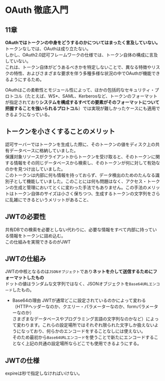 # OAuth 徹底入門


## 11章

**OAuthではトークンの中身をどうするのかについてはまったく言及していない。**
トークンなしでは、OAuthは成り立たない。  
しかし、OAuth2.0認可フレームワークの仕様では、トークン自体の構成に言及していない。  
これは、トークン自体がどうあるべきかを特定しないことで、異なる特徴やリスクの特性、およびさまざまな要求を伴う多種多様な状況の中でOAuthが機能できるようにするため。

OAuthはこの柔軟性とモジュール性によって、ほかの包括的なセキュリティ・プロトコル（たとえば、WS*、SAML、Kerberosなど、トークンのフォーマットが指定されており**システムを構成するすべての要素がそのフォーマットについて把握することを強いられるプロトコル**）では実現が難しかったケースにも適用できるようになっている。


## トークンを小さくすることのメリット

認可サーバーではトークンを生成した際に、そのトークンの値をディスク上の共有データベースに格納していました。  
保護対象リソースがクライアントからトークンを受け取ると、そのトークンに関する情報をその同じデータベースから検索し、そのトークンが何に対して有効なのかを見つけ出していました。  
このトークンは内部に何も情報を持っておらず、データ検出のためのたんなる識別子として機能していました。このことには何も問題はなく、アクセス・トークンの生成と管理においてとくに変わった手法でもありません。この手法のメリットはトークン自体のサイズは小さく保ちつつ、生成するトークンの文字列をさらに乱雑にできるというメリットがあること、

## JWTの必要性

共有DBでの検索を必要としない代わりに、必要な情報をすべて内部に持っている情報をトークンに詰め込む。  
この仕組みを実現できるのがJWT  

## JWTの仕組み

JWTの中核となるのは`JSONオブジェクト`であり**ネットを介して送信するためにフォーマットしたもの**  
ドットの値はランダムな文字列ではなく、JSONオブジェクトを`Base64URLエンコード`したもの。

- Base64の理由
JWTが通常どこに設定されているのかによって変わる（HTTPヘッダーなのか、クエリー・パラメーターなのか、formパラメーターなのか）  
さまざまなデータベースやプログラミング言語の文字列なのかなど）によって変わります。これらの設定場所ではそれぞれ限られた文字しか扱えないようになっており、何らかのエンコードをすることなしには使えない。  
そのため最初から`Base64URLエンコード`を使うことで新たにエンコードすることなく上記の共通の設定場所ならどこでも使用できるようにする。

## JWTの仕様

expireは秒で指定しなければいけない。
